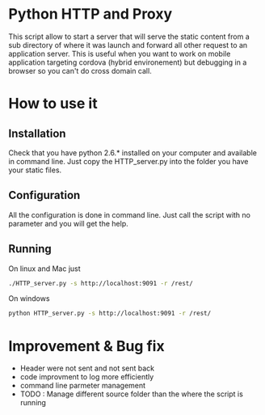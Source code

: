 Python HTTP and Proxy
===========

This script allow to start a server that will serve the static content from a sub directory of where it was launch and forward all other request to an application server. This is useful when you want to work on mobile application targeting cordova (hybrid environement) but debugging in a browser so you can't do cross domain call.

How to use it
=============

Installation
------------------

Check that you have python 2.6.* installed on your computer and available in command line.
Just copy the HTTP_server.py into the folder you have your static files.

Configuration
------------------

All the configuration is done in command line. Just call the script with no parameter and you will get the help.

Running
------------------

On linux and Mac just 

```bash
./HTTP_server.py -s http://localhost:9091 -r /rest/
```

On windows
```bash
python HTTP_server.py -s http://localhost:9091 -r /rest/
```


Improvement & Bug fix
=============

* Header were not sent and not sent back
* code improvment to log more efficiently
* command line parmeter management
* TODO : Manage different source folder than the where the script is running